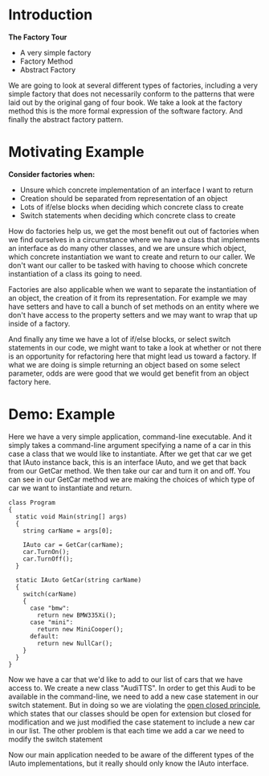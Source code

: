 # Introduction #
**The Factory Tour**
  * A very simple factory
  * Factory Method
  * Abstract Factory

We are going to look at several different types of factories, including a very simple factory that does not necessarily conform to the patterns that were laid out by the original gang of four book. We take a look at the factory method this is the more formal expression of the software factory. And finally the abstract factory pattern.

# Motivating Example #
**Consider factories when:**
  * Unsure which concrete implementation of an interface I want to return
  * Creation should be separated from representation of an object
  * Lots of if/else blocks when deciding which concrete class to create
  * Switch statements when deciding which concrete class to create

How do factories help us, we get the most benefit out out of factories when we find ourselves in a circumstance where we have a class that implements an interface as do many other classes, and we are unsure which object, which concrete instantiation we want to create and return to our caller. We don't want our caller to be tasked with having to choose which concrete instantiation of a class its going to need.

Factories are also applicable when we want to separate the instantiation of an object, the creation of it from its representation. For example we may have setters and have to call a bunch of set methods on an entity where we don't have access to the property setters and we may want to wrap that up inside of a factory.

And finally any time we have a lot of if/else blocks, or select switch statements in our code, we might want to take a look at whether or not there is an opportunity for refactoring here that might lead us toward a factory. If what we are doing is simple returning an object based on some select parameter, odds are were good that we would get benefit from an object factory here.

# Demo: Example #

Here we have a very simple application, command-line executable. And it simply takes a command-line argument specifying a name of a car in this case a class that we would like to instantiate. After we get that car we get that IAuto instance back, this is an interface IAuto, and we get that back from our GetCar method. We then take our car and turn it on and off. You can see in our GetCar method we are making the choices of which type of car we want to instantiate and return.

```
class Program
{
  static void Main(string[] args)
  {
    string carName = args[0];

    IAuto car = GetCar(carName);
    car.TurnOn();
    car.TurnOff();
  }

  static IAuto GetCar(string carName)
  {
    switch(carName)
    {
      case "bmw":
        return new BMW335Xi();
      case "mini":
        return new MiniCooper();
      default:
        return new NullCar();
    }
  }
}
```

Now we have a car that we'd like to add to our list of cars that we have access to. We create a new class "AudiTTS". In order to get this Audi to be available in the command-line, we need to add a new case statement in our switch statement. But in doing so we are violating the [open closed principle](http://en.wikipedia.org/wiki/Open/closed_principle), which states that our classes should be open for extension but closed for modification and we just modified the case statement to include a new car in our list. The other problem is that each time we add a car we need to modify the switch statement

Now our main application needed to be aware of the different types of the IAuto implementations, but it really should only know the IAuto interface.